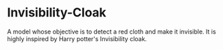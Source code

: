 # Invisibility-Cloak


A model whose objective is to detect a red cloth and make it invisible. It is highly inspired by Harry potter's Invisibility cloak.
